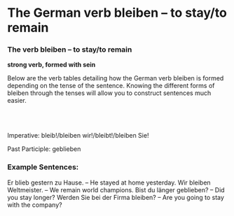# The German verb bleiben – to stay/to remain

[](http://www.jabbalab.com/blog/wp-content/uploads/2013/05/bleiben.jpg)

### The verb bleiben – to stay/to remain

**strong verb, formed with sein**

Below are the verb tables detailing how the German verb bleiben is formed depending on the tense of the sentence. Knowing the different forms of bleiben through the tenses will allow you to construct sentences much easier.

### 


 

### 

Imperative: bleib!/bleiben wir!/bleibt!/bleiben Sie!

Past Participle: geblieben

### Example Sentences:

Er blieb gestern zu Hause. – He stayed at home yesterday.
Wir bleiben Weltmeister. – We remain world champions.
Bist du länger geblieben? – Did you stay longer?
Werden Sie bei der Firma bleiben? – Are you going to stay with the company?
